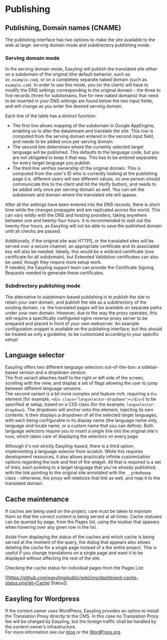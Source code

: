 # Publishing

## Publishing, Domain names (CNAME)

The publishing interface has two options to make the site available to the web at large: serving domain mode and subdirectory publishing mode.

### Serving domain mode

In the serving domain mode, Easyling will publish the translated site either on a subdomain of the original (the default behavior, such as `de.example.com`), or on a completely separate naked domain (such as `example.com`). In order to use this mode, you (or the client) will have to modify the DNS settings corresponding to the original domain - the three to five records (three for subdomains, five for new naked domains) that need to be inserted in your DNS settings are found below the two input fields, and will change as you enter the desired serving domain.

Each line of the table has a distinct function:
- The first line allows mapping of the subdomain in Google AppEngine, enabling us to alter the datastream and translate the site. This row is computed from the serving domain entered in the second input field, and needs to be added once per serving domain.
- The second line determines where the currently selected target language will be published. This defaults to the language code, but you are not obligated to keep it that way. This has to be entered separately for every target language you publish.
- The third line verifies ownership of the original domain. This is computed from the user's ID who is currently looking at the publishing page (i.e. different users will see different values, so one person should communicate this to the client and hit the Verify button), and needs to be added only once per serving domain as well.
You can set the subdomain and domain where the translated site will appear.

After all the settings have been entered into the DNS records, there is short time while the changes propagate and are replicated across the world. This can vary wildly with the DNS and hosting providers, taking anywhere between one and twenty-four hours. It is recommended to wait out the twenty-four hours, as Easyling will not be able to save the published domain until all checks are passed.

Additionally, if the original site was HTTPS, or the translated sites will be served over a secure channel, an appropriate certificate and its associated key will also be needed. Ideally, this would be a wildcard certificate (one certificate for all subdomain), but Extended Validation certificates can also be used, though they require more setup work.    
If needed, the Easyling support team can provide the Certificate Signing Requests needed to generate these certificates.

### Subdirectory publishing mode

The alternative to subdomain-based publishing is to publish the site to retain your own domain, and publish the site as a subdirectory of the existing domain, i.e. the translated pages will be available on separate paths under your own domain.
However, due to the way the proxy operates, this will require a specifically configured nginx reverse proxy server to be prepared and placed in front of your own webserver. An example configuration snippet is available on the publishing interface, but this should be treated as only a guideline, to be customized according to your specific setup!

## Language selector

Easyling offers two different language selectors out-of-the-box: a sidebar-based version and a dropdown version.    
The first variant attaches itself to the right or left side of the screen, scrolling with the view, and display a set of flags allowing the user to jump between different language versions.    
The second variant is a bit more complex and feature-rich, requiring a `div` element (for example, `<div class="langselector-dropdown"></div>`) to be specified at setup, based on a CSS class (for the example, `langselector-dropdown`). The dropdown will anchor onto this element, injecting its own contents. It then displays a dropdown of all the selected target languages, with each being configurable in its display name (the language name only, language *and* locale name, or a custom name that you can define).
Both language selectors require you to insert a single line into the original site's `head`, which takes care of displaying the selectors on every page.

Although it's not strictly Easyling-based, there is a third option, implementing a language selector from scratch. While this requires development resources, it also allows practically infinite customization options regarding the look and feel of the widget. All that is required is a set of links, each pointing to a target language that you've already published; with the link pointing to the original site annotated with the `__ptNoRemap` class - otherwise, the proxy will relativize that link as well, and map it to the translated domain.

## Cache maintenance

If caches are being used on the project, care must be taken to maintain them so that the correct content is being served at all times. Cache statuses can be queried by page, from the Pages list, using the toolbar that appears when hovering over any given row in the list.

Aside from displaying the status of the caches and which cache is being served at the moment of the query, the dialog that appears also allows deleting the cache for a single page instead of a the entire project. This is useful if you change translations on a single page and want it to be displayed without affecting the rest of the site.

Checking the cache status for individual pages from the Pages List:  

[[https://github.com/easyling/public/wiki/img/dashboard-cache-status.png|alt=Cache Status]]

## Easyling for Wordpress  

If the content owner uses WordPress, Easyling provides an option to install the Translation Proxy directly to the CMS. In this case no Translation Proxy fee will be charged by Easyling, but the foreign traffic shall be handled by the content owner’s infrastructure.    
For more information see our [blog](https://www.easyling.com/blog/easyling-for-wordpress/) or the [WordPress.org](https://wordpress.org/plugins/easyling-for-wp/screenshots/).
